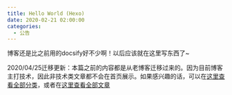 ```yaml
---
title: Hello World (Hexo)
date: 2020-02-21 02:00:00
categories:
  - 公告
---
```

博客还是比之前用的docsify好不少啊！以后应该就在这里写东西了~

2020/04/25迁移更新：本篇之前的内容都是从老博客迁移过来的。因为目前博客主打技术，因此非技术类文章都不会在首页展示。如果感兴趣的话，可以在[这里查看全部分类](https://oscarcx123.github.io/categories/)，或者在[这里查看全部文章](https://oscarcx123.github.io/archives/)
